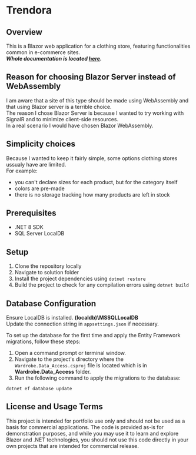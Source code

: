 # Trendora

## Overview
This is a Blazor web application for a clothing store, featuring functionalities common in e-commerce sites.  
***Whole documentation is located [here](https://trendora.atlassian.net/wiki/external/ZGIxZmZlMzZhNzZjNDY3MDliOTFiZDkyODE0YTc4MDQ).***

## Reason for choosing Blazor Server instead of WebAssembly
I am aware that a site of this type should be made using WebAssembly and that using Blazor server is a terrible choice.  
The reason I chose Blazor Server is because I wanted to try working with SignalR and to minimize client-side resources.  
In a real scenario I would have chosen Blazor WebAssembly.

## Simplicity choices
Because I wanted to keep it fairly simple, some options clothing stores ussualy have are limited.  
For example:  
- you can't declare sizes for each product, but for the category itself  
- colors are pre-made  
- there is no storage tracking how many products are left in stock  

## Prerequisites
- .NET 8 SDK
- SQL Server LocalDB

## Setup
1. Clone the repository locally
2. Navigate to solution folder
3. Install the project dependencies using `dotnet restore`
4. Build the project to check for any compilation errors using `dotnet build`

## Database Configuration
Ensure LocalDB is installed. **(localdb)\MSSQLLocalDB**  
Update the connection string in `appsettings.json` if necessary.

To set up the database for the first time and apply the Entity Framework migrations, follow these steps:

1. Open a command prompt or terminal window.
2. Navigate to the project's directory where the `Wardrobe.Data_Access.csproj` file is located which is in **Wardrobe.Data_Access** folder.
3. Run the following command to apply the migrations to the database:

```shell
dotnet ef database update
```

## License and Usage Terms
This project is intended for portfolio use only and should not be used as a basis for commercial applications. The code is provided as-is for demonstration purposes, and while you may use it to learn and explore Blazor and .NET technologies, you should not use this code directly in your own projects that are intended for commercial release.
